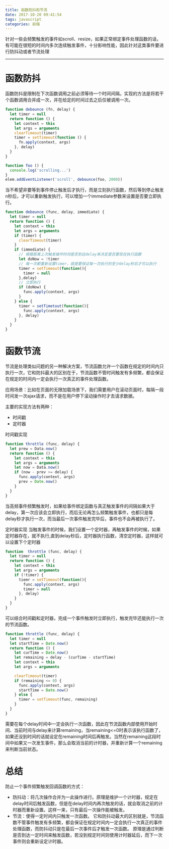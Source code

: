 ```yaml
---
title: 函数防抖和节流
date: 2017-10-20 09:41:54
tags: javascript
categories: 前端
---
```

针对一些会频繁触发的事件如scroll、resize，如果正常绑定事件处理函数的话，有可能在很短的时间内多次连续触发事件，十分影响性能，因此针对这类事件要进行防抖动或者节流处理
<!--more-->
------
# 函数防抖

函数防抖是限制在下次函数调用之前必须等待一个时间间隔，实现的方法是将若干个函数调用合并成一次，并在给定的时间过去之后仅被调用一次。

```javascript
function debounce (fn, delay) {
  let timer = null
  return function () {
    let context = this
    let args = arguments
    clearTimeout(timer)
    timer = setTimeout(function () {
      fn.apply(context, args)
    }, delay)
  }
}
```
```javascript
function foo () {
  console.log('scrolling...')
}
elem.addEventListener('scroll', debounce(foo, 2000))
```

当不希望非要等到事件停止触发后才执行，而是立刻执行函数，然后等到停止触发n秒后，才可以重新触发执行，可以增加一个immediate参数来设置是否要立即执行。

```javascript
function debounce (func, delay, immediate) {
  let timer = null
  return function () {
    let context = this
    let args = arguments
    if (timer) {
      clearTimeout(timer)
    }
    if (immediate) {
      // 根据距离上次触发操作时间是否到达delay来决定是否要现在执行函数
      let doNow = !timer
      // 每一次都重新设置timer，就是要保证每一次执行的至少delay秒后才可以执行
      timer = setTimeout(function(){
        timer = null
      },delay)
      // 立即执行
      if (doNow) {
        func.apply(context, args)
      }
    } else {
      timer = setTimetout(function(){
        func.apply(context, args)
      }, delay)
    }
  }
}
```

# 函数节流

节流是处理类似问题的另一种解决方案，节流函数允许一个函数在规定的时间内只执行一次，它和防抖最大的区别在于，节流函数不管时间触发有多频繁，都会保证在规定的时间内一定会执行一次真正的事件处理函数。

应用场景：比如在页面的无限加载场景下，我们需要用户在滚动页面时，每隔一段时间发一次ajax请求，而不是在用户停下滚动操作时才去请求数据。

主要的实现方法有两种：
- 时间戳
- 定时器

时间戳实现
```javascript
function throttle (func, delay) {
  let prew = Data.now()
  return function () {
    let context = this
    let args = arguments
    let now = Data.now()
    if (now - prev >= delay) {
      func.apply(context, args)
      prev = Date.now()
    }
  }
}
```

当高频事件频繁触发时，如果给事件绑定函数与真正触发事件的间隔如果大于delay，第一次应该会立即执行，而后无论再怎么频繁触发事件，也都只是每delay秒才执行一次，而当最后一次事件触发完毕后，事件也不会再被执行了。

定时器实现
当触发事件的时候，我们设置一个定时器，再触发事件的时候，如果定时器存在，就不执行,直到delay秒后，定时器执行函数，清空定时器，这样就可以设置下个定时器
```javascript
function  throttle (func, delay) {
  let timer = null
  return function () {
    let context = this
    let args = arguments
    if (!timer) {
      tiemr = setTimeout(function(){
        func.apply(context, args)
        timer = null
      }, delay)
    }
  }
}
```

可以结合时间戳和定时器，完成一个事件触发时立即执行，触发完毕还能执行一次的节流函数。
```javascript
function throttle (func, delay) {
  let timer = null
  let startTime = Date.now()
  return function () {
    let curTime = Date.now()
    let remaining = delay - (curTime - startTime)
    let context = this
    let args = arguments

    clearTimeout(timer)
    if (remaining <= 0) {
      func.apply(context, args)
      startTime = Date.now()
    } else {
      timer = setTimeout(func, remaining)
    }
  }
}
```
需要在每个delay时间中一定会执行一次函数，因此在节流函数内部使用开始时间、当前时间与delay来计算remaining，当remaining<=0时表示该执行函数了，如果还没到时间的话就设定在remaining时间后再触发。当然在remaining这段时间中如果又一次发生事件，那么会取消当前的计时器，并重新计算一个remaining来判断当前状态。

# 总结
防止一个事件频繁触发回调函数的方式：
- 防抖动：将几次操作合并为一此操作进行。原理是维护一个计时器，规定在delay时间后触发函数，但是在delay时间内再次触发的话，就会取消之前的计时器而重新设置。这样一来，只有最后一次操作能被触发。
- 节流：使得一定时间内只触发一次函数。
它和防抖动最大的区别就是，节流函数不管事件触发有多频繁，都会保证在规定时间内一定会执行一次真正的事件处理函数，而防抖动只是在最后一次事件后才触发一次函数。
原理是通过判断是否到达一定时间来触发函数，若没到规定时间则使用计时器延后，而下一次事件则会重新设定计时器。
